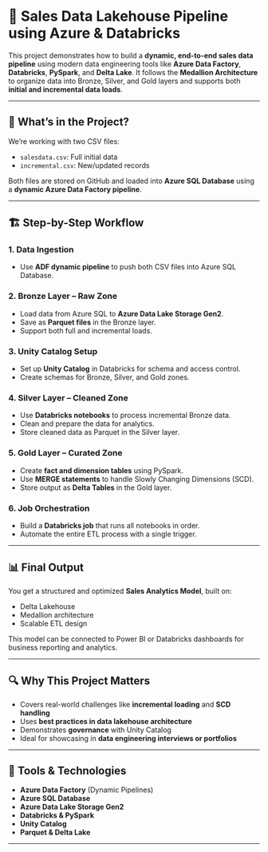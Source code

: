 # 🔄 Sales Data Lakehouse Pipeline using Azure & Databricks

This project demonstrates how to build a **dynamic, end-to-end sales data pipeline** using modern data engineering tools like **Azure Data Factory**, **Databricks**, **PySpark**, and **Delta Lake**. It follows the **Medallion Architecture** to organize data into Bronze, Silver, and Gold layers and supports both **initial and incremental data loads**.

---

## 🧾 What’s in the Project?

We’re working with two CSV files:
- `salesdata.csv`: Full initial data
- `incremental.csv`: New/updated records

Both files are stored on GitHub and loaded into **Azure SQL Database** using a **dynamic Azure Data Factory pipeline**.

---

## 🏗️ Step-by-Step Workflow

### 1. Data Ingestion
- Use **ADF dynamic pipeline** to push both CSV files into Azure SQL Database.

### 2. Bronze Layer – Raw Zone
- Load data from Azure SQL to **Azure Data Lake Storage Gen2**.
- Save as **Parquet files** in the Bronze layer.
- Support both full and incremental loads.

### 3. Unity Catalog Setup
- Set up **Unity Catalog** in Databricks for schema and access control.
- Create schemas for Bronze, Silver, and Gold zones.

### 4. Silver Layer – Cleaned Zone
- Use **Databricks notebooks** to process incremental Bronze data.
- Clean and prepare the data for analytics.
- Store cleaned data as Parquet in the Silver layer.

### 5. Gold Layer – Curated Zone
- Create **fact and dimension tables** using PySpark.
- Use **MERGE statements** to handle Slowly Changing Dimensions (SCD).
- Store output as **Delta Tables** in the Gold layer.

### 6. Job Orchestration
- Build a **Databricks job** that runs all notebooks in order.
- Automate the entire ETL process with a single trigger.

---

## 📊 Final Output

You get a structured and optimized **Sales Analytics Model**, built on:
- Delta Lakehouse
- Medallion architecture
- Scalable ETL design

This model can be connected to Power BI or Databricks dashboards for business reporting and analytics.

---

## 🔍 Why This Project Matters

- Covers real-world challenges like **incremental loading** and **SCD handling**
- Uses **best practices in data lakehouse architecture**
- Demonstrates **governance** with Unity Catalog
- Ideal for showcasing in **data engineering interviews or portfolios**

---

## 🧱 Tools & Technologies

- **Azure Data Factory** (Dynamic Pipelines)
- **Azure SQL Database**
- **Azure Data Lake Storage Gen2**
- **Databricks & PySpark**
- **Unity Catalog**
- **Parquet & Delta Lake**

---


